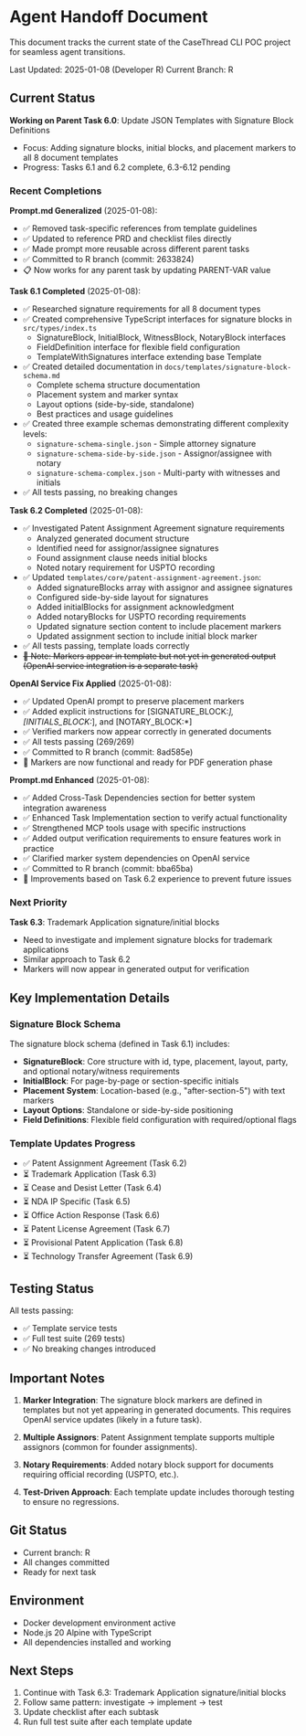 # Agent Handoff Document

This document tracks the current state of the CaseThread CLI POC project for seamless agent transitions.

Last Updated: 2025-01-08 (Developer R)
Current Branch: R

## Current Status

**Working on Parent Task 6.0**: Update JSON Templates with Signature Block Definitions
- Focus: Adding signature blocks, initial blocks, and placement markers to all 8 document templates
- Progress: Tasks 6.1 and 6.2 complete, 6.3-6.12 pending

### Recent Completions

**Prompt.md Generalized** (2025-01-08):
- ✅ Removed task-specific references from template guidelines
- ✅ Updated to reference PRD and checklist files directly
- ✅ Made prompt more reusable across different parent tasks
- ✅ Committed to R branch (commit: 2633824)
- 📋 Now works for any parent task by updating PARENT-VAR value

**Task 6.1 Completed** (2025-01-08):
- ✅ Researched signature requirements for all 8 document types
- ✅ Created comprehensive TypeScript interfaces for signature blocks in `src/types/index.ts`
  - SignatureBlock, InitialBlock, WitnessBlock, NotaryBlock interfaces
  - FieldDefinition interface for flexible field configuration
  - TemplateWithSignatures interface extending base Template
- ✅ Created detailed documentation in `docs/templates/signature-block-schema.md`
  - Complete schema structure documentation
  - Placement system and marker syntax
  - Layout options (side-by-side, standalone)
  - Best practices and usage guidelines
- ✅ Created three example schemas demonstrating different complexity levels:
  - `signature-schema-single.json` - Simple attorney signature
  - `signature-schema-side-by-side.json` - Assignor/assignee with notary
  - `signature-schema-complex.json` - Multi-party with witnesses and initials
- ✅ All tests passing, no breaking changes

**Task 6.2 Completed** (2025-01-08):
- ✅ Investigated Patent Assignment Agreement signature requirements
  - Analyzed generated document structure
  - Identified need for assignor/assignee signatures
  - Found assignment clause needs initial blocks
  - Noted notary requirement for USPTO recording
- ✅ Updated `templates/core/patent-assignment-agreement.json`:
  - Added signatureBlocks array with assignor and assignee signatures
  - Configured side-by-side layout for signatures
  - Added initialBlocks for assignment acknowledgment
  - Added notaryBlocks for USPTO recording requirements
  - Updated signature section content to include placement markers
  - Updated assignment section to include initial block marker
- ✅ All tests passing, template loads correctly
- ~~📝 Note: Markers appear in template but not yet in generated output (OpenAI service integration is a separate task)~~

**OpenAI Service Fix Applied** (2025-01-08):
- ✅ Updated OpenAI prompt to preserve placement markers
- ✅ Added explicit instructions for [SIGNATURE_BLOCK:*], [INITIALS_BLOCK:*], and [NOTARY_BLOCK:*]
- ✅ Verified markers now appear correctly in generated documents
- ✅ All tests passing (269/269)
- ✅ Committed to R branch (commit: 8ad585e)
- 📝 Markers are now functional and ready for PDF generation phase

**Prompt.md Enhanced** (2025-01-08):
- ✅ Added Cross-Task Dependencies section for better system integration awareness
- ✅ Enhanced Task Implementation section to verify actual functionality
- ✅ Strengthened MCP tools usage with specific instructions
- ✅ Added output verification requirements to ensure features work in practice
- ✅ Clarified marker system dependencies on OpenAI service
- ✅ Committed to R branch (commit: bba65ba)
- 📝 Improvements based on Task 6.2 experience to prevent future issues

### Next Priority

**Task 6.3**: Trademark Application signature/initial blocks
- Need to investigate and implement signature blocks for trademark applications
- Similar approach to Task 6.2
- Markers will now appear in generated output for verification

## Key Implementation Details

### Signature Block Schema
The signature block schema (defined in Task 6.1) includes:
- **SignatureBlock**: Core structure with id, type, placement, layout, party, and optional notary/witness requirements
- **InitialBlock**: For page-by-page or section-specific initials
- **Placement System**: Location-based (e.g., "after-section-5") with text markers
- **Layout Options**: Standalone or side-by-side positioning
- **Field Definitions**: Flexible field configuration with required/optional flags

### Template Updates Progress
- ✅ Patent Assignment Agreement (Task 6.2)
- ⏳ Trademark Application (Task 6.3)
- ⏳ Cease and Desist Letter (Task 6.4)
- ⏳ NDA IP Specific (Task 6.5)
- ⏳ Office Action Response (Task 6.6)
- ⏳ Patent License Agreement (Task 6.7)
- ⏳ Provisional Patent Application (Task 6.8)
- ⏳ Technology Transfer Agreement (Task 6.9)

## Testing Status

All tests passing:
- ✅ Template service tests
- ✅ Full test suite (269 tests)
- ✅ No breaking changes introduced

## Important Notes

1. **Marker Integration**: The signature block markers are defined in templates but not yet appearing in generated documents. This requires OpenAI service updates (likely in a future task).

2. **Multiple Assignors**: Patent Assignment template supports multiple assignors (common for founder assignments).

3. **Notary Requirements**: Added notary block support for documents requiring official recording (USPTO, etc.).

4. **Test-Driven Approach**: Each template update includes thorough testing to ensure no regressions.

## Git Status

- Current branch: R
- All changes committed
- Ready for next task

## Environment

- Docker development environment active
- Node.js 20 Alpine with TypeScript
- All dependencies installed and working

## Next Steps

1. Continue with Task 6.3: Trademark Application signature/initial blocks
2. Follow same pattern: investigate → implement → test
3. Update checklist after each subtask
4. Run full test suite after each template update 
